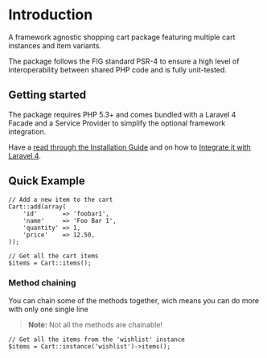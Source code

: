 # Introduction

A framework agnostic shopping cart package featuring multiple cart instances and item variants.

The package follows the FIG standard PSR-4 to ensure a high level of
interoperability between shared PHP code and is fully unit-tested.

## Getting started

The package requires PHP 5.3+ and comes bundled with a Laravel 4 Facade
and a Service Provider to simplify the optional framework integration.

Have a [read through the Installation Guide]({url}/introduction/installation) and
on how to [Integrate it with Laravel 4]({url}/introduction/laravel-4).

## Quick Example

	// Add a new item to the cart
	Cart::add(array(
		'id'       => 'foobar1',
		'name'     => 'Foo Bar 1',
		'quantity' => 1,
		'price'    => 12.50,
	));

	// Get all the cart items
	$items = Cart::items();

### Method chaining

You can chain some of the methods together, wich means you can do more with only
one single line

> **Note:** Not all the methods are chainable!

	// Get all the items from the 'wishlist' instance
	$items = Cart::instance('wishlist')->items();
